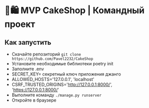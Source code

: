# 🍰🛍 MVP CakeShop | Командный проект


## Как запустить

* Скачайте репозиторий ```git clone https://github.com/Pavel2232/CakeShop```
* Установите необходимые библиотеки poetry init
* Заполните .env
* SECRET_KEY= секретный ключ приложения джанго
* ALLOWED_HOSTS='127.0.0.1', 'localhost' 
* CSRF_TRUSTED_ORIGINS='http://127.0.0.1:8000/', 'https://127.0.0.1:8000/'
* Выполните команду ```./manage.py runserver```
* Откройте в браузере